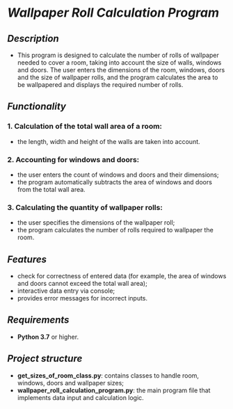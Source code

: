 # *Wallpaper Roll Calculation Program*
## *Description*
+ This program is designed to calculate the number of rolls of wallpaper needed to cover a room, taking into account the size of walls, windows and doors. The user enters the dimensions of the room, windows, doors and the size of wallpaper rolls, and the program calculates the area to be wallpapered and displays the required number of rolls.
## *Functionality*
### **1. Calculation of the total wall area of a room:**
+ the length, width and height of the walls are taken into account.
### **2. Accounting for windows and doors:**
+ the user enters the count of windows and doors and their dimensions;
+ the program automatically subtracts the area of windows and doors from the total wall area.
### **3. Calculating the quantity of wallpaper rolls:**
+ the user specifies the dimensions of the wallpaper roll;
+ the program calculates the number of rolls required to wallpaper the room.
## *Features*
+ check for correctness of entered data (for example, the area of windows and doors cannot exceed the total wall area);
+ interactive data entry via console;
+ provides error messages for incorrect inputs.
## *Requirements*
+ **Python 3.7** or higher.
## *Project structure*
+ **get_sizes_of_room_class.py**: contains classes to handle room, windows, doors and wallpaper sizes;
+ **wallpaper_roll_calculation_program.py**: the main program file that implements data input and calculation logic.